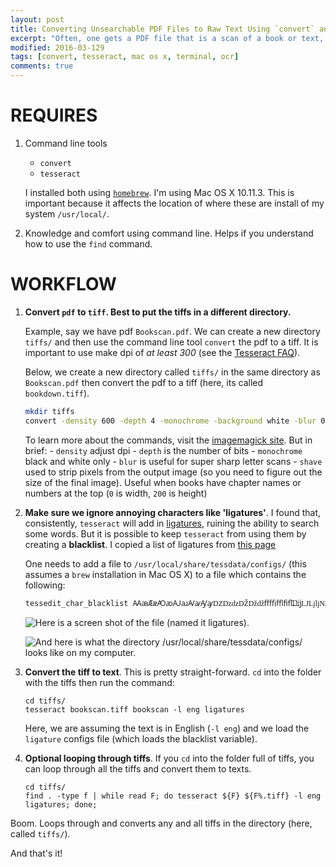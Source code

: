 ```yaml
---
layout: post
title: Converting Unsearchable PDF Files to Raw Text Using `convert` and `tesseract`.
excerpt: "Often, one gets a PDF file that is a scan of a book or text, which cannot be searched (boo). A good (but not perfect) solution is to use Optical Character Recognition (OCR) to convert the pdf to a txt file and search that instead."
modified: 2016-03-129
tags: [convert, tesseract, mac os x, terminal, ocr]
comments: true
---
```


# REQUIRES

1. Command line tools
	+ `convert`
	+ `tesseract`
	
	I installed both using [`homebrew`](http://brew.sh/). I'm using Mac OS X 10.11.3. This is important because it affects the location of where these are install of my system `/usr/local/`.
2. Knowledge and comfort using command line. Helps if you understand how to use the `find` command.

# WORKFLOW

1. **Convert `pdf` to `tiff`. Best to put the tiffs in a different directory.**

	Example, say we have pdf `Bookscan.pdf`. We can create a new directory `tiffs/` and then use the command line tool `convert` the pdf to a tiff. It is important to use make dpi of *at least 300* (see the [Tesseract FAQ](https://github.com/tesseract-ocr/tesseract/wiki/FAQ)). 
	
	Below, we create a new directory called `tiffs/` in the same directory as `Bookscan.pdf` then convert the pdf to a tiff (here, its called `bookdown.tiff`).

	```bash
	mkdir tiffs
	convert -density 600 -depth 4 -monochrome -background white -blur 0x2 -shave '0x200' Bookscan.pdf tiffs/bookdown.tiff
	```

	To learn more about the commands, visit the [imagemagick site](http://www.imagemagick.org/script/command-line-options.php). But in brief:
		- `density` adjust dpi
		- `depth` is the number of bits
		- `monochrome` black and white only
		- `blur` is useful for super sharp letter scans
		- `shave` used to strip pixels from the output image (so you need to figure out the size of the final image). Useful when books have chapter names or numbers at the top (`0` is width, `200` is height)
2. **Make sure we ignore annoying characters like 'ligatures'**. I found that, consistently, `tesseract` will add in [ligatures](https://en.wikipedia.org/wiki/Typographic_ligature), ruining the ability to search some words. But it is possible to keep `tesseract` from using them by creating a **blacklist**. I copied a list of ligatures from [this page](https://en.wikipedia.org/wiki/List_of_precomposed_Latin_characters_in_Unicode) 

	One needs to add a file to `/usr/local/share/tessdata/configs/` (this assumes a `brew` installation in Mac OS X) to a file which contains the following:
	
	```bash
	tessedit_char_blacklist ꜲꜳÆæꜴꜵꜶꜷꜸꜹꜼꜽǱǲǳǄǅǆﬀﬃﬄﬁﬂĲĳǇǈǉǊǋǌŒœꝎꝏﬅᵫꝠꝡ
	```

	![Here is a screen shot of the file (named it `ligatures`).](https://www.dropbox.com/s/r9qivqz7dkmszhi/ligatures.png?raw=1)
	
	![And here is what the directory `/usr/local/share/tessdata/configs/` looks like on my computer.](https://www.dropbox.com/s/pw0rbisa3hku1nz/ligatures_dir.png?raw=1)

3. **Convert the tiff to text**. This is pretty straight-forward. `cd` into the folder with the tiffs then run the command:

	```
	cd tiffs/
	tesseract bookscan.tiff bookscan -l eng ligatures                                                            
	```
	
	Here, we are assuming the text is in English (`-l eng`) and we load the `ligature` configs file (which loads the blacklist variable).

4. **Optional looping through tiffs**. If you `cd` into the folder full of tiffs, you can loop through all the tiffs and convert them to texts.

	```
	cd tiffs/
	find . -type f | while read F; do tesseract ${F} ${F%.tiff} -l eng ligatures; done;                          
	```

Boom. Loops through and converts any and all tiffs in the directory (here, called `tiffs/`).

And that's it!